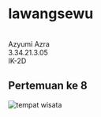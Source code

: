 # lawangsewu
<br> Azyumi Azra
<br> 3.34.21.3.05
<br> IK-2D
## Pertemuan ke 8

![tempat wisata](https://user-images.githubusercontent.com/116933838/212307098-e0690278-31e8-4c28-a213-c846e68b720f.png)


